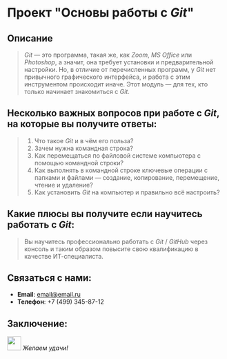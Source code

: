 # Проект "Основы работы с _Git_"
## Описание
> _Git_ — это программа, такая же, как _Zoom_, _MS Office_ или _Photoshop_, а значит, она требует установки и предварительной настройки. 
> Но, в отличие от перечисленных программ, у _Git_ нет привычного графического интерфейса, и работа с этим инструментом происходит иначе.
> Этот модуль — для тех, кто только начинает знакомиться с _Git_. 
## Несколько важных вопросов при работе с _Git_, на которые вы получите ответы:
> 1. Что такое _Git_ и в чём его польза?
> 2. Зачем нужна командная строка?
> 3. Как перемещаться по файловой системе компьютера с помощью командной строки?
> 4. Как выполнять в командной строке ключевые операции с папками и файлами — создание, копирование, перемещение, чтение и удаление?
> 5. Как установить _Git_ на компьютер и правильно всё настроить?
## Какие плюсы вы получите если научитесь работать с _Git_:
> Вы научитесь профессионально работать с _Git_ / _GitHub_ через консоль и таким образом повысите свою квалификацию в качестве ИТ-специалиста.
## Связаться с нами:
* **Email**: email@email.ru
* **Телефон**: +7 (499) 345-87-12
## Заключение:  
<img src="https://github.com/blackcater/blackcater/raw/main/images/Hi.gif" height="32"/> _Желаем удачи!_ 

